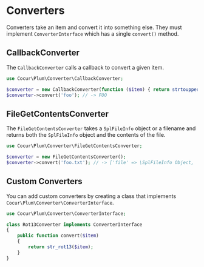 Converters
==========

Converters take an item and convert it into something else. They must implement `ConverterInterface` which has a single
`convert()` method.

CallbackConverter
-----------------

The `CallbackConverter` calls a callback to convert a given item.

```php
use Cocur\Plum\Converter\CallbackConverter;

$converter = new CallbackConverter(function ($item) { return strtoupper($item); });
$converter->convert('foo'); // -> FOO
```

FileGetContentsConverter
------------------------

The `FileGetContentsConverter` takes a `SplFileInfo` object or a filename and returns both the `SplFileInfo` object
and the contents of the file.

```php
use Cocur\Plum\Converter\FileGetContentsConverter;

$converter = new FileGetContentsConverter();
$converter->convert('foo.txt'); // -> ['file' => \SplFileInfo Object, 'content' => '...']
```

Custom Converters
-----------------

You can add custom converters by creating a class that implements `Cocur\Plum\Converter\ConverterInterface`.

```php
use Cocur\Plum\Converter\ConverterInterface;

class Rot13Converter implements ConverterInterface
{
    public function convert($item)
    {
        return str_rot13($item);
    }
}
```
